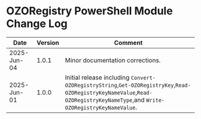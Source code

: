# OZORegistry PowerShell Module Change Log

|Date|Version|Comment|
|----|-------|-------|
|2025-Jun-04|1.0.1|Minor documentation corrections.|
|2025-Jun-01|1.0.0|Initial release including `Convert-OZORegistryString`,`Get-OZORegistryKey`,`Read-OZORegistryKeyNameValue`,`Read-OZORegistryKeyNameType`,and `Write-OZORegistryKeyNameValue`.|
